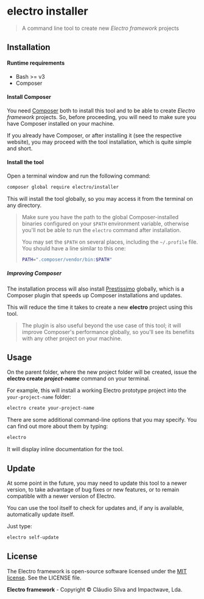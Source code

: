 # electro installer

> A command line tool to create new *Electro framework* projects

## Installation

#### Runtime requirements

- Bash >= v3
- Composer

#### Install Composer

You need [Composer](http://getcomposer.org) both to install this tool and to be able to create *Electro framework* projects. So, before proceeding, you will need to make sure you have Composer installed on your machine.

If you already have Composer, or after installing it (see the respective website), you may proceed with the tool installation, which is quite simple and short.

#### Install the tool

Open a terminal window and run the following command:

```bash
composer global require electro/installer
```

This will install the tool globally, so you may access it from the terminal on any directory.

> Make sure you have the path to the global Composer-installed binaries configured on your `$PATH` environment variable, otherwise you'll not be able to run the `electro` command after installation.
>
> You may set the `$PATH` on several places, including the `~/.profile` file. You should have a line similar to this one: 
>```bash
>PATH=".composer/vendor/bin:$PATH"

##### Improving Composer

The installation process will also install [Prestissimo](https://github.com/hirak/prestissimo) globally, which is a Composer plugin that speeds up Composer installations and updates.

This will reduce the time it takes to create a new **electro** project using this tool.

> The plugin is also useful beyond the use case of this tool; it will improve Composer's performance globally, so you'll see its benefiits with any other project on your machine.

## Usage

On the parent folder, where the new project folder will be created, issue the **electro create *project-name*** command on your terminal.

For example, this will install a working Electro prototype project into the `your-project-name` folder:

```bash
electro create your-project-name
```

There are some additional command-line options that you may specify. You can find out more about them by typing:

```bash
electro
```

It will display inline documentation for the tool.

## Update

At some point in the future, you may need to update this tool to a newer version, to take advantage of bug fixes or new features, or to remain compatible with a newer version of Electro.

You can use the tool itself to check for updates and, if any is available, automatically update itself. 

Just type:

```bash
electro self-update
```

## License

The Electro framework is open-source software licensed under the [MIT license](http://opensource.org/licenses/MIT). See the LICENSE file.

**Electro framework** - Copyright &copy; Cláudio Silva and Impactwave, Lda.

